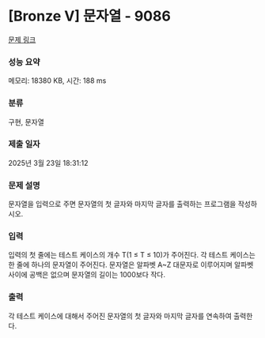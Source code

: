 # [Bronze V] 문자열 - 9086 

[문제 링크](https://www.acmicpc.net/problem/9086) 

### 성능 요약

메모리: 18380 KB, 시간: 188 ms

### 분류

구현, 문자열

### 제출 일자

2025년 3월 23일 18:31:12

### 문제 설명

<p>문자열을 입력으로 주면 문자열의 첫 글자와 마지막 글자를 출력하는 프로그램을 작성하시오.</p>

### 입력 

 <p>입력의 첫 줄에는 테스트 케이스의 개수 T(1 ≤ T ≤ 10)가 주어진다. 각 테스트 케이스는 한 줄에 하나의 문자열이 주어진다. 문자열은 알파벳 A~Z 대문자로 이루어지며 알파벳 사이에 공백은 없으며 문자열의 길이는 1000보다 작다.</p>

### 출력 

 <p>각 테스트 케이스에 대해서 주어진 문자열의 첫 글자와 마지막 글자를 연속하여 출력한다.</p>

